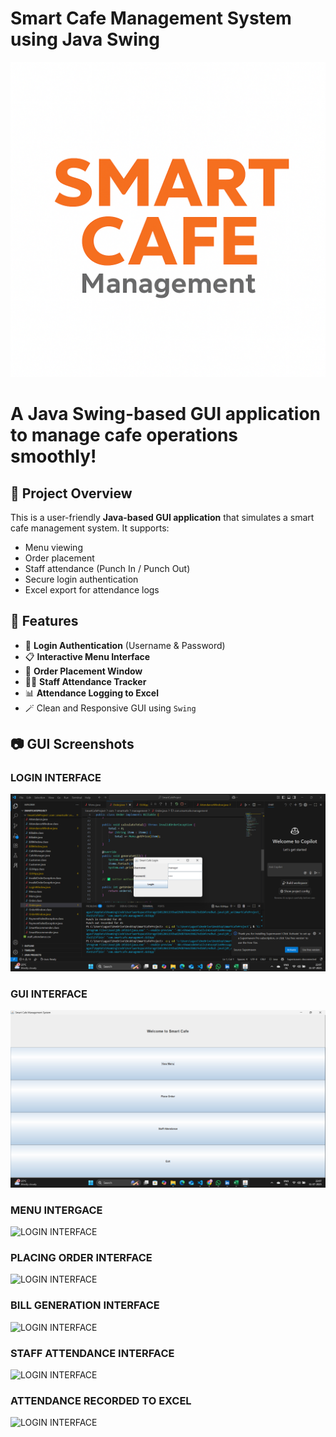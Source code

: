 # Smart Cafe Management System using Java Swing 
![SMART CAFE MANAGEMENT SYSTEM](https://github.com/AgasthiDoshi/Smart_Cafe/blob/main/Logos.png)
# A Java Swing-based GUI application to manage cafe operations smoothly!
## 🚀 Project Overview
This is a user-friendly **Java-based GUI application** that simulates a smart cafe management system. It supports:
- Menu viewing
- Order placement
- Staff attendance (Punch In / Punch Out)
- Secure login authentication
- Excel export for attendance logs
## 📌 Features
- 🔐 **Login Authentication** (Username & Password)
- 📋 **Interactive Menu Interface**
- 🛒 **Order Placement Window**
- 🧑‍💼 **Staff Attendance Tracker**
- 📊 **Attendance Logging to Excel**
- 🪄 Clean and Responsive GUI using `Swing`
## 📷 GUI Screenshots
### LOGIN INTERFACE 
![LOGIN INTERFACE](https://github.com/AgasthiDoshi/Smart_Cafe/blob/main/LOGININTERFACE.png)
### GUI INTERFACE 
![LOGIN INTERFACE](https://github.com/AgasthiDoshi/Smart_Cafe/blob/main/GUI_INTERFACE.png)
### MENU INTERGACE 
![LOGIN INTERFACE]()
### PLACING ORDER INTERFACE 
![LOGIN INTERFACE]()
### BILL GENERATION INTERFACE 
![LOGIN INTERFACE]()
### STAFF ATTENDANCE INTERFACE 
![LOGIN INTERFACE]()
### ATTENDANCE RECORDED TO EXCEL 
![LOGIN INTERFACE]()
